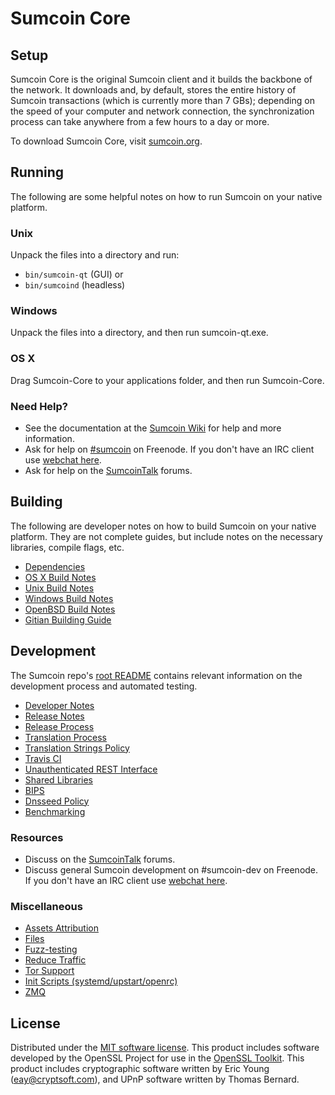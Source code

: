 Sumcoin Core
=============

Setup
---------------------
Sumcoin Core is the original Sumcoin client and it builds the backbone of the network. It downloads and, by default, stores the entire history of Sumcoin transactions (which is currently more than 7 GBs); depending on the speed of your computer and network connection, the synchronization process can take anywhere from a few hours to a day or more.

To download Sumcoin Core, visit [sumcoin.org](https://sumcoin.org).

Running
---------------------
The following are some helpful notes on how to run Sumcoin on your native platform.

### Unix

Unpack the files into a directory and run:

- `bin/sumcoin-qt` (GUI) or
- `bin/sumcoind` (headless)

### Windows

Unpack the files into a directory, and then run sumcoin-qt.exe.

### OS X

Drag Sumcoin-Core to your applications folder, and then run Sumcoin-Core.

### Need Help?

* See the documentation at the [Sumcoin Wiki](https://sumcoin.info/)
for help and more information.
* Ask for help on [#sumcoin](http://webchat.freenode.net?channels=sumcoin) on Freenode. If you don't have an IRC client use [webchat here](http://webchat.freenode.net?channels=sumcoin).
* Ask for help on the [SumcoinTalk](https://sumcointalk.io/) forums.

Building
---------------------
The following are developer notes on how to build Sumcoin on your native platform. They are not complete guides, but include notes on the necessary libraries, compile flags, etc.

- [Dependencies](dependencies.md)
- [OS X Build Notes](build-osx.md)
- [Unix Build Notes](build-unix.md)
- [Windows Build Notes](build-windows.md)
- [OpenBSD Build Notes](build-openbsd.md)
- [Gitian Building Guide](gitian-building.md)

Development
---------------------
The Sumcoin repo's [root README](/README.md) contains relevant information on the development process and automated testing.

- [Developer Notes](developer-notes.md)
- [Release Notes](release-notes.md)
- [Release Process](release-process.md)
- [Translation Process](translation_process.md)
- [Translation Strings Policy](translation_strings_policy.md)
- [Travis CI](travis-ci.md)
- [Unauthenticated REST Interface](REST-interface.md)
- [Shared Libraries](shared-libraries.md)
- [BIPS](bips.md)
- [Dnsseed Policy](dnsseed-policy.md)
- [Benchmarking](benchmarking.md)

### Resources
* Discuss on the [SumcoinTalk](https://sumcointalk.io/) forums.
* Discuss general Sumcoin development on #sumcoin-dev on Freenode. If you don't have an IRC client use [webchat here](http://webchat.freenode.net/?channels=sumcoin-dev).

### Miscellaneous
- [Assets Attribution](assets-attribution.md)
- [Files](files.md)
- [Fuzz-testing](fuzzing.md)
- [Reduce Traffic](reduce-traffic.md)
- [Tor Support](tor.md)
- [Init Scripts (systemd/upstart/openrc)](init.md)
- [ZMQ](zmq.md)

License
---------------------
Distributed under the [MIT software license](/COPYING).
This product includes software developed by the OpenSSL Project for use in the [OpenSSL Toolkit](https://www.openssl.org/). This product includes
cryptographic software written by Eric Young ([eay@cryptsoft.com](mailto:eay@cryptsoft.com)), and UPnP software written by Thomas Bernard.
